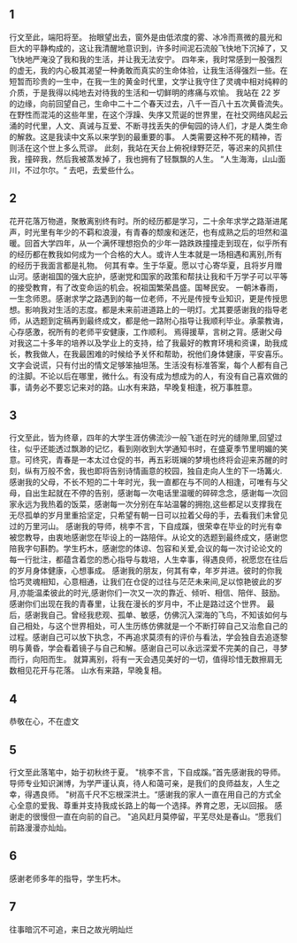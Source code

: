 ## 1
行文至此，端阳将至。
抬眼望出去，窗外是由低浓度的雾、冰冷而熹微的晨光和巨大的平静构成的，这让我清醒地意识到，许多时间泥石流般飞快地下沉掉了，又飞快地严淹没了我和我的生活，并让我无法安宁。
四年来，我时常感到一股强烈的虚无，我的内心极其渴望一种勇敢而真实的生命体验，让我生活得强烈一些。在短暂而珍贵的一生中，在我一生的黄金时代里，文学让我守住了灵魂中相对纯粹的介质，于是我得以纯地去对待我的生活和一切鲜明的疼痛与欢愉。
我站在 22 岁的边缘，向前回望自己，生命中二十二个春天过去，八千一百八十五次黄昏流失。在野性而混沌的这些年里，在这个浮躁、失序又荒诞的世界里，在社交网络风起云涌的时代里，人文、真诫与互爱、不断寻找丢失的伊甸园的诗人们，才是人类生命的解救。这是我读中文系以来学到的最重要的事。
人类需要这种不死的精神，否则活在这个世上多么荒谬。
此刻，我站在天台上俯祝绿野茫茫，等迟来的风抓住我，撞碎我，然后我被蒸发掉了，我也拥有了轻飘飘的人生。
“人生海海，山山面川，不过尔尔。“
去吧，去爱些什么。



## 2
花开花落万物道，聚散离别终有时。所的经历都是学习，二十余年求学之路渐进尾声，时光里有年少的不羁和浪漫，有青春的颓废和迷茫，也有成熟之后的坦然和温暖。回首大学四年，从一个满怀理想抱负的少年一路跌跌撞撞走到现在，似乎所有的经历都在教我如何成为一个合格的大人。或许人生本就是一场相遇和离别,所有的经历于我面言都是礼物。
何其有幸。生于华夏。愿以寸心寄华夏，且将岁月赠山河。感谢祖国的强大庇护，感谢党和国家的政策和帮扶让我和千万学子可以平等的接受教育，有了改变命运的机会。祝祖国繁荣昌盛。国琴民安。
一朝沐春雨，一生念师恩。感谢求学之路遇到的每一位老师，不光是传授专业知识，更是传授思想。影响我对生活的志度。都是未来前进道路上的一明灯。尤其要感谢我的指导老师，从选题到定稿再到最终成文，都是他一路附心指导让我顺利毕业。承蒙教诲，心存感激，祝所有的老师平安健康，工作顺利。
焉得援草，言树之背。感谢父母对我这二十多年的培养以及学业上的支持，给了我最好的教育环境和资课，助我成长，教我做人，在我最困难的时候给予关怀和帮助，祝他们身体健康，平安喜乐。
文字会说谎，只有付出的情文足够笨抽坦荡。生活没有标准答案，每个人都有自己的注脚。不论以后在哪里，微什么。有没有成为想成为的人，有没有自己喜欢做的事，请务必不要忘记来对的路。山水有来路，早晚复相逢，祝万事胜意。

## 3
行文至此，皆为终章，四年的大学生涯仿佛流沙一般飞逝在时光的缝隙里,回望过往，似乎还能透过飘渺的记忆，看到刚收到大学通知书时，在盛夏季节里明媚的笑意。可终究，青春是一本太过仓促的书，再五彩斑斓的梦境也终将会迎来苏醒的时刻，纵有万般不舍，我也即将告别诗情画意的校园，独自走向人生的下一场篝火.
感谢我的父母，不长不短的二十年时光，我一直都在与不同的人相逢，可唯有与父母，自出生起就在不停的告别，感谢每一次电话里温暖的碎碎念念，感谢每一次回家永远为我热着的饭菜，感谢每一次分别在车站温馨的拥抱,这些都足以支撑我在无尽孤单的岁月里重拾坚定，只希望有朝一日可以拉着父母的手，去看我们未曾见过的万里河山。
感谢我的导师，桃李不言，下自成蹊，很荣幸在毕业的时光有幸被您教导，由衷地感谢您在毕设上的一路陪伴。从论文的选题到最终成文，感谢您陪我字句斟酌。学生朽木，感谢您的体谅、包容和关爱,会议的每一次讨论论文的每一行批注，都蕴含着您的悉心指导与栽培，人生幸事，得遇良师，祝愿您在往后的岁月身体健康，心想事成。
感谢我的朋友，何其有幸，年岁并进。彼时的你我恰巧灵魂相知，心意相通，让我们在仓促的过往与茫茫未来间,足以惊艳彼此的岁月,亦能温柔彼此的时光,感谢你们一次又一次的靠近、倾听、相信、陪伴、鼓励。感谢你们出现在我的青春里，让我在漫长的岁月中，不止是路过这个世界。
最后，感谢我自己。曾经我悲观、孤单、敏感，仿佛沉入深海的飞鸟，不知该如何与自己相处，与这个世界相处，可人生历练仿佛就是一个不断打碎自己又治愈自己的过程。感谢自己可以放下执念，不再追求莫须有的评价与看法，学会独自去追逐黎明与黄昏，学会看着镜子与自己和解。感谢自己可以永远深爱不完美的自己，寻梦而行，向阳而生。
就算离别，将有一天会遇见美好的一切，值得珍惜无数擦肩无数相见花开与花落。
山水有来路，早晚复相。


## 4
恭敬在心，不在虚文

## 5
行文至此落笔中，始于初秋终于夏。
"桃李不言，下自成蹊。”首先感谢我的导师。导师专业知识渊博，为学严谨认真，待人和蔼可亲，是我们的良师益友，人生之幸，得遇良师。
"树高千尺不忘根深洪土。“感谢我的家人一直在用自己的方式全心全意的爱我、尊重并支持我成长路上的每一个选择。养育之恩，无以回报。
感谢走的很慢但一直在向前的自己。
"追风赶月莫停留，平芜尽处是春山。“愿我们前路漫漫亦灿灿。

## 6
感谢老师多年的指导，学生朽木。

## 7
往事暗沉不可追，来日之故光明灿烂


